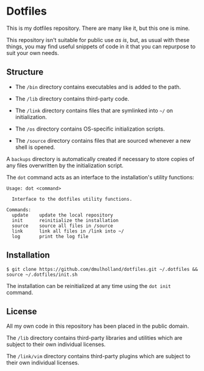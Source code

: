 
# Dotfiles #

This is my dotfiles repository. There are many like it, but this one is mine.

This repository isn't suitable for public use *as is*, but, as usual with these things, you may find useful snippets of code in it that you can repurpose to suit your own needs.


## Structure ##

* The `/bin` directory contains executables and is added to the path.

* The `/lib` directory contains third-party code.

* The `/link` directory contains files that are symlinked into `~/` on
  initialization.

* The `/os` directory contains OS-specific initialization scripts.

* The `/source` directory contains files that are sourced whenever a new shell
  is opened.

A `backups` directory is automatically created if necessary to store copies of any files overwritten by the initialization script.

The `dot` command acts as an interface to the installation's utility functions:

    Usage: dot <command>

      Interface to the dotfiles utility functions.

    Commands:
      update    update the local repository
      init      reinitialize the installation
      source    source all files in /source
      link      link all files in /link into ~/
      log       print the log file


## Installation ##

    $ git clone https://github.com/dmulholland/dotfiles.git ~/.dotfiles && source ~/.dotfiles/init.sh

The installation can be reinitialized at any time using the `dot init` command.


## License ##

All my own code in this repository has been placed in the public domain.

The `/lib` directory contains third-party libraries and utilities which are subject to their own individual licenses.

The `/link/vim` directory contains third-party plugins which are subject to their own individual licenses.
